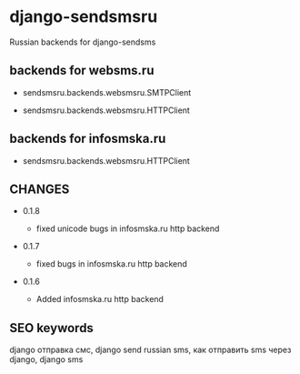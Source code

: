 django-sendsmsru
================

Russian backends for django-sendsms

backends for websms.ru
-----------------------
* sendsmsru.backends.websmsru.SMTPClient

* sendsmsru.backends.websmsru.HTTPClient

backends for infosmska.ru
------------------------------

* sendsmsru.backends.websmsru.HTTPClient

CHANGES
------------------

* 0.1.8
   
   * fixed unicode bugs in infosmska.ru http backend

* 0.1.7
   
   * fixed bugs in infosmska.ru http backend

* 0.1.6

   * Added infosmska.ru http backend

SEO keywords
----------------------

django отправка смс, django send russian sms, как отправить sms через django, django sms
